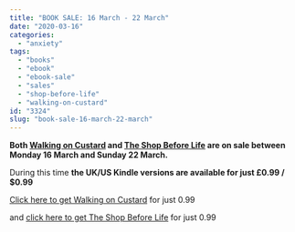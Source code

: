 ```yaml
---
title: "BOOK SALE: 16 March - 22 March"
date: "2020-03-16"
categories: 
  - "anxiety"
tags: 
  - "books"
  - "ebook"
  - "ebook-sale"
  - "sales"
  - "shop-before-life"
  - "walking-on-custard"
id: "3324"
slug: "book-sale-16-march-22-march"
---
```


**Both [Walking on Custard](https://enhughesiasm.com/woc) and [The Shop Before Life](https://enhughesiasm.com/sbl) are on sale between Monday 16 March and Sunday 22 March.**

During this time **the UK/US Kindle versions are available for just £0.99 / $0.99**

[Click here to get Walking on Custard](http://getbook.at/wock) for just 0.99

and [click here to get The Shop Before Life](http://getbook.at/sblk) for just 0.99

